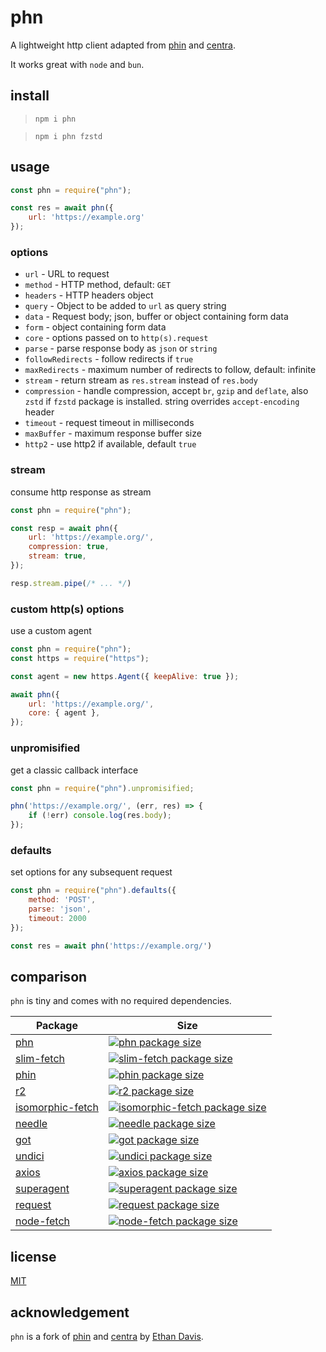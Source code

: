 # phn

A lightweight http client adapted from [phin](https://github.com/ethan7g/phin) and [centra](https://github.com/ethan7g/centra).

It works great with `node` and `bun`.

## install

> `npm i phn`

> `npm i phn fzstd`


## usage

``` js
const phn = require("phn");

const res = await phn({
	url: 'https://example.org'
});
```

### options

* `url` - URL to request
* `method` - HTTP method, default: `GET`
* `headers` - HTTP headers object
* `query` - Object to be added to `url` as query string
* `data` - Request body; json, buffer or object containing form data
* `form` - object containing form data
* `core` - options passed on to `http(s).request`
* `parse` - parse response body as `json` or `string`
* `followRedirects` - follow redirects if `true`
* `maxRedirects` - maximum number of redirects to follow, default: infinite
* `stream` - return stream as `res.stream` instead of `res.body`
* `compression` - handle compression, accept `br`, `gzip` and `deflate`, also `zstd` if `fzstd` package is installed. string overrides `accept-encoding` header
* `timeout` -  request timeout in milliseconds
* `maxBuffer` -  maximum response buffer size
* `http2` - use http2 if available, default `true`

### stream

consume http response as stream

``` js
const phn = require("phn");

const resp = await phn({
	url: 'https://example.org/',
	compression: true,
	stream: true,
});

resp.stream.pipe(/* ... */)

```

### custom http(s) options

use a custom agent

``` js
const phn = require("phn");
const https = require("https");

const agent = new https.Agent({ keepAlive: true });

await phn({
	url: 'https://example.org/',
	core: { agent },
});
```

### unpromisified

get a classic callback interface

``` js
const phn = require("phn").unpromisified;

phn('https://example.org/', (err, res) => {
	if (!err) console.log(res.body);
});
```

### defaults

set options for any subsequent request

``` js
const phn = require("phn").defaults({
	method: 'POST',
	parse: 'json',
	timeout: 2000
});

const res = await phn('https://example.org/')

```

## comparison

`phn` is tiny and comes with no required dependencies.

Package | Size
--- | ---
[phn](https://npmjs.com/package/phn) | [![phn package size](https://packagephobia.now.sh/badge?p=phn)](https://packagephobia.now.sh/result?p=phn)
[slim-fetch](https://npmjs.com/package/slim-fetch) | [![slim-fetch package size](https://packagephobia.now.sh/badge?p=slim-fetch)](https://packagephobia.now.sh/result?p=slim-fetch)
[phin](https://npmjs.com/package/phin) | [![phin package size](https://packagephobia.now.sh/badge?p=phin)](https://packagephobia.now.sh/result?p=phin)
[r2](https://npmjs.com/package/r2) | [![r2 package size](https://packagephobia.now.sh/badge?p=r2)](https://packagephobia.now.sh/result?p=r2)
[isomorphic-fetch](https://npmjs.com/package/isomorphic-fetch) | [![isomorphic-fetch package size](https://packagephobia.now.sh/badge?p=isomorphic-fetch)](https://packagephobia.now.sh/result?p=isomorphic-fetch)
[needle](https://npmjs.com/package/needle) | [![needle package size](https://packagephobia.now.sh/badge?p=needle)](https://packagephobia.now.sh/result?p=needle)
[got](https://npmjs.com/package/got) | [![got package size](https://packagephobia.now.sh/badge?p=got)](https://packagephobia.now.sh/result?p=got)
[undici](https://npmjs.com/package/undici) | [![undici package size](https://packagephobia.now.sh/badge?p=undici)](https://packagephobia.now.sh/result?p=undici)
[axios](https://npmjs.com/package/axios) | [![axios package size](https://packagephobia.now.sh/badge?p=axios)](https://packagephobia.now.sh/result?p=axios)
[superagent](https://npmjs.com/package/superagent) | [![superagent package size](https://packagephobia.now.sh/badge?p=superagent)](https://packagephobia.now.sh/result?p=superagent)
[request](https://npmjs.com/package/request) | [![request package size](https://packagephobia.now.sh/badge?p=request)](https://packagephobia.now.sh/result?p=request)
[node-fetch](https://npmjs.com/package/node-fetch) | [![node-fetch package size](https://packagephobia.now.sh/badge?p=node-fetch)](https://packagephobia.now.sh/result?p=node-fetch)

## license

[MIT](./license.md)

## acknowledgement

`phn` is a fork of [phin](https://github.com/ethan7g/phin) and [centra](https://github.com/ethan7g/centra) by [Ethan Davis](https://github.com/ethan7g).

